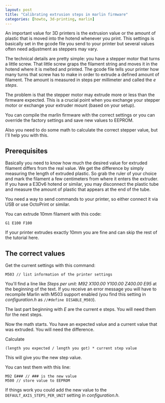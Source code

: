 ```yaml
---
layout: post
title: "Calibrating extrusion steps in marlin firmware"
categories: [howto, 3d-printing, marlin]
---
```


An important value for 3D printers is the extrusion value or the amount of plastic that is moved into the hotend whenever you print. This settings is basically set in the gcode file you send to your printer but several values often need adjustment as steppers may vary.

<!--more-->

The technical details are pretty simple: you have a stepper motor that turns a little screw. That little screw graps the filament string and moves it in the hotend where it is melted and printed. The gcode file tells your printer how many turns that screw has to make in order to extrude a defined amount of filament. The amount is measured in steps per millimeter and called the _e steps_.

The problem is that the stepper motor may extrude more or less than the firmware expected. This is a crucial point when you exchange your stepper motor or exchange your extruder mount (based on your setup).

You can compile the marlin firmware with the correct settings or you can override the factory settings and save new values to EEPROM.

Also you need to do some math to calculate the correct stepper value, but I'll help you with this.

## Prerequisites

Basically you need to know how much the desired value for extruded filament differs from the real value. We get the difference by simply measuring the length of extruded plastic. So grab the ruler of your choice and mark the filament a few centimeters from where it enters the extruder. If you have a E3Dv6 hotend or similar, you may disconnect the plastic tube and measure the amount of plastic that appears at the end of the tube.

You need a way to send commands to your printer, so either connect it via USB or use OctoPrint or similar.

You can extrude 10mm filament with this code:

```
G1 E100 F100
```

If your printer extrudes exactly 10mm you are fine and can skip the rest of the tutorial here.

## The correct values

Get the current settings with this command:

```
M503 // list information of the printer settings
```

You'll find a line like _Steps per unit: M92 X100.00 Y100.00 Z400.00 E95_ at the beginning of the text. If you receive an error message you will have to recompile Marlin with M503 support enabled (you find this setting in _configuration.h_ as ```//#define DISABLE_M503```).

The last part beginning with _E_ are the current e steps. You will need them for the next steps.

Now the math starts. You have an expected value and a current value that was extruded. You will need the difference.

Calculate
```
(length you expected / length you got) * current step value
```

This will give you the new step value.

You can test them with this line:

```
M92 E### // ### is the new value
M500 // store value to EEPROM
```

If things work you could add the new value to the `DEFAULT_AXIS_STEPS_PER_UNIT` setting in _configuration.h_.
